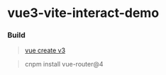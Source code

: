 # vue3-vite-interact-demo


### Build
> [vue create v3](https://blog.csdn.net/u010411264/article/details/108431034)

> cnpm install vue-router@4

### 